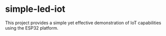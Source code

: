 # simple-led-iot
This project provides a simple yet effective demonstration of IoT capabilities using the ESP32 platform.
